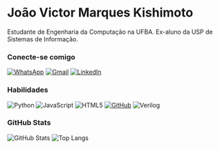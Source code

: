 # João Victor Marques Kishimoto

Estudante de Engenharia da Computação na UFBA.
Ex-aluno da USP de Sistemas de Informação.

### Conecte-se comigo

[![WhatsApp](https://img.shields.io/badge/WhatsApp-000?style=for-the-badge&logo=whatsapp&logoColor=white)](https://wa.me/5571920038152)
[![Gmail](https://img.shields.io/badge/Email-000?style=for-the-badge&logo=gmail&logoColor=red)](mailto:joaov.kishimoto@gmail.com)
[![LinkedIn](https://img.shields.io/badge/-LinkedIn-000?style=for-the-badge&logo=linkedin&logoColor=4169E1)](https://www.linkedin.com/in/joaokishimoto/)

### Habilidades

![Python](https://img.shields.io/badge/Python-000?style=for-the-badge&logo=Python&logoColor=30A3DC)
![JavaScript](https://img.shields.io/badge/JavaScript-000?style=for-the-badge&logo=javascript&logoColor=ffc222)
![HTML5](https://img.shields.io/badge/HTML5-000?style=for-the-badge&logo=html5&logoColor=E34F26)
[![GitHub](https://img.shields.io/badge/GitHub-000?style=for-the-badge&logo=github&logoColor=ffffff)](https://docs.github.com/)
![Verilog](https://img.shields.io/badge/Verilog-000?style=for-the-badge&logo=verilog&logoColor=ffffff)

### GitHub Stats

![GitHub Stats](https://github-readme-stats.vercel.app/api?username=JoaoKishimoto&theme=transparent&bg_color=000&border_color=006400&show_icons=true&icon_color=32CD32&title_color=32CD32&text_color=FFF)
![Top Langs](https://github-readme-stats-git-masterrstaa-rickstaa.vercel.app/api/top-langs/?username=JoaoKishimoto&layout=compact&bg_color=000&border_color=006400&title_color=32CD32&text_color=FFF)
